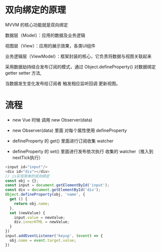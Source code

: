 # 双向绑定的原理

MVVM 的核心功能就是双向绑定

数据层（Model）：应用的数据及业务逻辑

视图层（View）：应用的展示效果，各类UI组件

业务逻辑层（ViewModel）：框架封装的核心，它负责将数据与视图关联起来


 
采用数据劫持结合发布订阅的模式，通过 Object.defineProperty() 对数据绑定 getter setter 方法,

当数据发生变化发布给订阅者 触发相应监听回调 更新视图。


# 流程

+ new Vue 时候 调用 new Observer(data)

+ new Observer(data) 里面 对每个属性使用 defineProperty

+ defineProperty 的 get() 里面进行订阅收集 watcher

+ defineProperty 的 set() 里面进行发布依次执行 收集的 watcher（推入到nextTick执行）



```js
<input id="input"/>
<div id="div"></div>
// js实现简单的双向绑定
const obj = {};
const input = document.getElementById('input');
const div = document.getElementById('div');
Object.defineProperty(obj, 'name', {
  get () {
    return obj.name;
  },
  set (newValue) {
    input.value = newValue;
    div.innerHTML = newValue;
  }
})
input.addEventListener('keyup', (event) => {
  obj.name = event.target.value;
})
```
